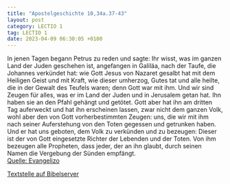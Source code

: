 ```yaml
---
title: "Apostelgeschichte 10,34a.37-43"
layout: post
category: LECTIO 1
tag: LECTIO 1
date: 2023-04-09 06:30:05 +0100
---
```

In jenen Tagen begann Petrus zu reden und sagte:
Ihr wisst, was im ganzen Land der Juden geschehen ist, angefangen in Galiläa, nach der Taufe, die Johannes verkündet hat:
wie Gott Jesus von Nazaret gesalbt hat mit dem Heiligen Geist und mit Kraft, wie dieser umherzog, Gutes tat und alle heilte, die in der Gewalt des Teufels waren; denn Gott war mit ihm.<!--more-->
Und wir sind Zeugen für alles, was er im Land der Juden und in Jerusalem getan hat. Ihn haben sie an den Pfahl gehängt und getötet.
Gott aber hat ihn am dritten Tag auferweckt und hat ihn erscheinen lassen,
zwar nicht dem ganzen Volk, wohl aber den von Gott vorherbestimmten Zeugen: uns, die wir mit ihm nach seiner Auferstehung von den Toten gegessen und getrunken haben.
Und er hat uns geboten, dem Volk zu verkünden und zu bezeugen: Dieser ist der von Gott eingesetzte Richter der Lebenden und der Toten.
Von ihm bezeugen alle Propheten, dass jeder, der an ihn glaubt, durch seinen Namen die Vergebung der Sünden empfängt.<br>
[Quelle: Evangelizo](https://evangeliumtagfuertag.org/DE/gospel)

[Textstelle auf Bibelserver](https://www.bibleserver.com/EU/Apostelgeschichte10,34a.37-43)
